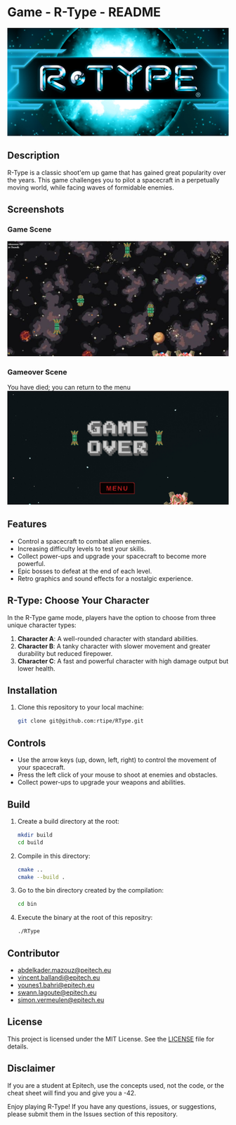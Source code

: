 # Game - R-Type - README

![R-Type Logo](./Assets/LogoRtype.png)

## Description

R-Type is a classic shoot'em up game that has gained great popularity over the years. This game challenges you to pilot a spacecraft in a perpetually moving world, while facing waves of formidable enemies.

## Screenshots

### Game Scene
![Screenshot 1](./Assets/screenshot1.png)

### Gameover Scene
You have died; you can return to the menu
![Screenshot 2](./Assets/screenshot2.png)

## Features

- Control a spacecraft to combat alien enemies.
- Increasing difficulty levels to test your skills.
- Collect power-ups and upgrade your spacecraft to become more powerful.
- Epic bosses to defeat at the end of each level.
- Retro graphics and sound effects for a nostalgic experience.

## R-Type: Choose Your Character

In the R-Type game mode, players have the option to choose from three unique character types:

1. **Character A**: A well-rounded character with standard abilities.
2. **Character B**: A tanky character with slower movement and greater durability but reduced firepower.
3. **Character C**: A fast and powerful character with high damage output but lower health.


## Installation

1. Clone this repository to your local machine:
   ```bash
   git clone git@github.com:rtipe/RType.git

## Controls

- Use the arrow keys (up, down, left, right) to control the movement of your spacecraft.
- Press the left click of your mouse to shoot at enemies and obstacles.
- Collect power-ups to upgrade your weapons and abilities.

## Build

1. Create a build directory at the root:
    ```bash
    mkdir build
    cd build

2. Compile in this directory:
    ```bash
    cmake ..
    cmake --build .

3. Go to the bin directory created by the compilation:
    ```bash
    cd bin

4. Execute the binary at the root of this repositry:
    ```bash
    ./RType

## Contributor

- abdelkader.mazouz@peitech.eu
- vincent.ballandi@epitech.eu
- younes1.bahri@epitech.eu
- swann.lagoute@epitech.eu
- simon.vermeulen@epitech.eu

## License

This project is licensed under the MIT License. See the [LICENSE](LICENSE) file for details.


## Disclaimer

If you are a student at Epitech, use the concepts used, not the code, or the cheat sheet will find you and give you a -42.

Enjoy playing R-Type! If you have any questions, issues, or suggestions, please submit them in the Issues section of this repository.
